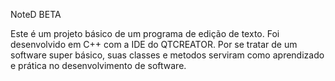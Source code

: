 NoteD BETA

Este é um projeto básico de um programa de edição de texto. Foi desenvolvido em C++ com a IDE do QTCREATOR.
Por se tratar de um software super básico, suas classes e metodos serviram como aprendizado e prática no desenvolvimento de software.
